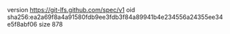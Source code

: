 version https://git-lfs.github.com/spec/v1
oid sha256:ea2a69f8a4a91580fdb9ee3fdb3f84a89941b4e234556a24355ee34e5f8abf06
size 878
